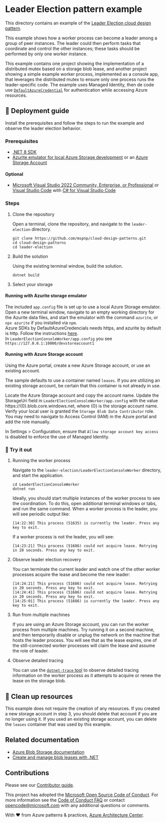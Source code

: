 ﻿# Leader Election pattern example

This directory contains an example of the [Leader Election cloud design pattern](https://learn.microsoft.com/azure/architecture/patterns/leader-election).

This example shows how a worker process can become a leader among a group of peer instances. The leader could then perform tasks that coordinate and control the other instances; these tasks should be performed by only one worker instance.

This example contains one project showing the implementation of a distributed mutex based on a storage blob lease, and another project showing a simple example worker process, implemented as a console app, that leverages the distributed mutex to ensure only one process runs the leader-specific code.
The example uses Managed Identity, then de code use [`DefaultAzureCredential`](https://learn.microsoft.com/dotnet/azure/sdk/authentication/#defaultazurecredential) for authentication while accessing Azure resources.

## :rocket: Deployment guide

Install the prerequisites and follow the steps to run the example and observe the leader election behavior.

### Prerequisites

- [.NET 8 SDK](https://dotnet.microsoft.com/download/dotnet/8.0)
- [Azurite emulator for local Azure Storage development](https://learn.microsoft.com/azure/storage/common/storage-use-azurite) or an [Azure Storage Account](https://learn.microsoft.com/azure/storage/common/storage-account-create)

#### Optional

- [Microsoft Visual Studio 2022 Community, Enterprise, or Professional](https://visualstudio.microsoft.com/) or [Visual Studio Code](https://code.visualstudio.com/) with [C# for Visual Studio Code](https://marketplace.visualstudio.com/items?itemName=ms-dotnettools.csharp)

### Steps

1. Clone the repository

   Open a terminal, clone the repository, and navigate to the `leader-election` directory.

   ```shell
   git clone https://github.com/mspnp/cloud-design-patterns.git
   cd cloud-design-patterns
   cd leader-election
   ```

1. Build the solution

   Using the existing terminal window, build the solution.

   ```shell
   dotnet build
   ```

1. Select your storage

#### Running with Azurite storage emulator

   The included `app.config` file is set up to use a local Azure Storage emulator. Open a new terminal window, navigate to an empty working directory for the Azurite data files, and start the emulator with the command `azurite`, or `npx azurite` if you installed via `npm`.  
   Azure SDKs by DefaultAzureCredencials needs https, and azurite by default is http. Follow the instructions [here](https://learn.microsoft.com/azure/storage/common/storage-use-azurite?tabs=visual-studio%2Cblob-storage#azure-sdks).  
   In `LeaderElectionConsoleWorker/app.config` you see `https://127.0.0.1:10000/devstoreaccount1`

#### Running with Azure Storage account

   Using the Azure portal, create a new Azure Storage account, or use an existing account.

   The sample defaults to use a container named `leases`. If you are utilizing an existing storage account, be certain that this container is not already in use.

   Locate the Azure Storage account and copy the account name. Update the StorageUri field in `LeaderElectionConsoleWorker/app.config` with the value https://{0}.blob.core.windows.net, where {0} is the storage account name. Verify your local user is granted the `Storage Blob Data Contributor` role. You may need to navigate to Access Control (IAM) in the Azure portal and add the role manually.

   In Settings > Configuration, ensure that `Allow storage account key access` is disabled to enforce the use of Managed Identity.

### :checkered_flag: Try it out

1. Running the worker process

   Navigate to the `leader-election/LeaderElectionConsoleWorker` directory, and start the application.

   ```shell
   cd LeaderElectionConsoleWorker
   dotnet run
   ```

   Ideally, you should start multiple instances of the worker process to see the coordination. To do this, open additional terminal windows or tabs, and run the same command. When a worker process is the leader, you will see periodic output like:

   ```output
   [14:22:30] This process (51635) is currently the leader. Press any key to exit.
   ```

   If a worker process is not the leader, you will see:

   ```output
   [14:23:21] This process (51686) could not acquire lease. Retrying in 20 seconds. Press any key to exit.
   ```

1. Observe leader election recovery

   You can terminate the current leader and watch one of the other worker processes acquire the lease and become the new leader:

   ```output
   [14:24:21] This process (51686) could not acquire lease. Retrying in 20 seconds. Press any key to exit.
   [14:24:41] This process (51686) could not acquire lease. Retrying in 20 seconds. Press any key to exit.
   [14:25:01] This process (51686) is currently the leader. Press any key to exit.
   ```

1. Run from multiple machines

   If you are using an Azure Storage account, you can run the worker process from multiple machines. Try running it on a second machine, and then temporarily disable or unplug the network on the machine that hosts the leader process. You will see that as the lease expires, one of the still-connected worker processes will claim the lease and assume the role of leader.

1. Observe detailed tracing

   You can use the [`dotnet-trace` tool](https://learn.microsoft.com/dotnet/core/diagnostics/dotnet-trace) to observe detailed tracing information on the worker process as it attempts to acquire or renew the lease on the storage blob.

## :broom: Clean up resources

This example does not require the creation of any resources. If you created a new storage account in step 3, you should delete that account if you are no longer using it. If you used an existing storage account, you can delete the `leases` container that was used by this example.

## Related documentation

- [Azure Blob Storage documentation](https://learn.microsoft.com/azure/storage/blobs/storage-blobs-introduction)
- [Create and manage blob leases with .NET](https://learn.microsoft.com/azure/storage/blobs/storage-blob-lease)

## Contributions

Please see our [Contributor guide](../CONTRIBUTING.md).

This project has adopted the [Microsoft Open Source Code of Conduct](https://opensource.microsoft.com/codeofconduct/). For more information see the [Code of Conduct FAQ](https://opensource.microsoft.com/codeofconduct/faq/) or contact <opencode@microsoft.com> with any additional questions or comments.

With :heart: from Azure patterns & practices, [Azure Architecture Center](https://azure.com/architecture).
